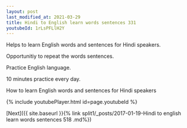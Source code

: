 ```yaml
---
layout: post
last_modified_at: 2021-03-29
title: Hindi to English learn words sentences 331 
youtubeId: 1rLsPFLlH2Y
---
```

 
 
Helps to learn English words and sentences for Hindi speakers.

Opportunitiy to repeat the words sentences. 

Practice English language. 
 
10 minutes practice every day. 
 
How to learn English words and sentences for Hindi speakers 
 
{% include youtubePlayer.html id=page.youtubeId %}
 
 
[Next]({{ site.baseurl }}{% link  split1/_posts/2017-01-19-Hindi to english learn words sentences 518 .md%})
 
